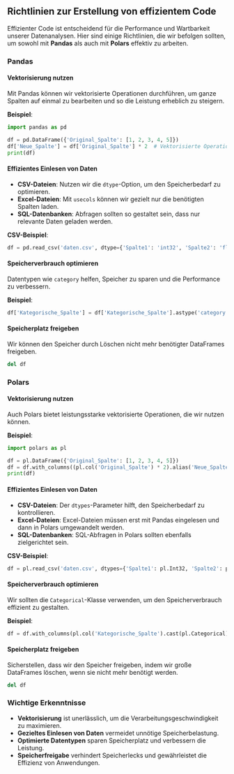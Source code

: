 ## Richtlinien zur Erstellung von effizientem Code

Effizienter Code ist entscheidend für die Performance und Wartbarkeit unserer Datenanalysen. Hier sind einige Richtlinien, die wir befolgen sollten, um sowohl mit **Pandas** als auch mit **Polars** effektiv zu arbeiten.

### Pandas

#### Vektorisierung nutzen

Mit Pandas können wir vektorisierte Operationen durchführen, um ganze Spalten auf einmal zu bearbeiten und so die Leistung erheblich zu steigern.

**Beispiel**:

```python
import pandas as pd

df = pd.DataFrame({'Original_Spalte': [1, 2, 3, 4, 5]})
df['Neue_Spalte'] = df['Original_Spalte'] * 2  # Vektorisierte Operation
print(df)
```

#### Effizientes Einlesen von Daten

- **CSV-Dateien**: Nutzen wir die `dtype`-Option, um den Speicherbedarf zu optimieren.
- **Excel-Dateien**: Mit `usecols` können wir gezielt nur die benötigten Spalten laden.
- **SQL-Datenbanken**: Abfragen sollten so gestaltet sein, dass nur relevante Daten geladen werden.

**CSV-Beispiel**:

```python
df = pd.read_csv('daten.csv', dtype={'Spalte1': 'int32', 'Spalte2': 'float32'})
```

#### Speicherverbrauch optimieren

Datentypen wie `category` helfen, Speicher zu sparen und die Performance zu verbessern.

**Beispiel**:

```python
df['Kategorische_Spalte'] = df['Kategorische_Spalte'].astype('category')
```

#### Speicherplatz freigeben

Wir können den Speicher durch Löschen nicht mehr benötigter DataFrames freigeben.

```python
del df
```

### Polars

#### Vektorisierung nutzen

Auch Polars bietet leistungsstarke vektorisierte Operationen, die wir nutzen können.

**Beispiel**:

```python
import polars as pl

df = pl.DataFrame({'Original_Spalte': [1, 2, 3, 4, 5]})
df = df.with_columns((pl.col('Original_Spalte') * 2).alias('Neue_Spalte'))
print(df)
```

#### Effizientes Einlesen von Daten

- **CSV-Dateien**: Der `dtypes`-Parameter hilft, den Speicherbedarf zu kontrollieren.
- **Excel-Dateien**: Excel-Dateien müssen erst mit Pandas eingelesen und dann in Polars umgewandelt werden.
- **SQL-Datenbanken**: SQL-Abfragen in Polars sollten ebenfalls zielgerichtet sein.

**CSV-Beispiel**:

```python
df = pl.read_csv('daten.csv', dtypes={'Spalte1': pl.Int32, 'Spalte2': pl.Float32})
```

#### Speicherverbrauch optimieren

Wir sollten die `Categorical`-Klasse verwenden, um den Speicherverbrauch effizient zu gestalten.

**Beispiel**:

```python
df = df.with_columns(pl.col('Kategorische_Spalte').cast(pl.Categorical))
```

#### Speicherplatz freigeben

Sicherstellen, dass wir den Speicher freigeben, indem wir große DataFrames löschen, wenn sie nicht mehr benötigt werden.

```python
del df
```

### Wichtige Erkenntnisse

- **Vektorisierung** ist unerlässlich, um die Verarbeitungsgeschwindigkeit zu maximieren.
- **Gezieltes Einlesen von Daten** vermeidet unnötige Speicherbelastung.
- **Optimierte Datentypen** sparen Speicherplatz und verbessern die Leistung.
- **Speicherfreigabe** verhindert Speicherlecks und gewährleistet die Effizienz von Anwendungen. 